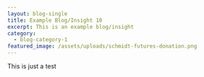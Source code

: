 ```yaml
---
layout: blog-single
title: Example Blog/Insight 10
excerpt: This is an example blog/insight
category:
  - blog-category-1
featured_image: /assets/uploads/schmidt-futures-donation.png
---
```

This is just a test